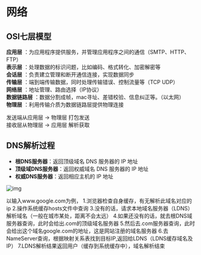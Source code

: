 # 网络

## OSI七层模型

**应用层** ：为应用程序提供服务，并管理应用程序之间的通信（SMTP、HTTP、FTP）  
**表示层** ：处理数据的标识问题，比如编码、格式转化、加密解密等  
**会话层** ：负责建立管理和断开通信连接，实现数据同步  
**传输层** ：端到端传输数据，同时处理传输错误、控制流量等（TCP UDP）  
**网络层** ：地址管理、路由选择（IP协议）  
**数据链路层** ：数据分割成帧，mac寻址、差错校验、信息纠正等。（以太网）  
**物理层** ：利用传输介质为数据链路层提供物理连接  

发送端从应用层 → 物理层 打包发送  
接收层从物理层 → 应用层 解析获取

## DNS解析过程

- **根DNS服务器**：返回顶级域名 DNS 服务器的 IP 地址
- **顶级域DNS服务器**：返回权威域名 DNS 服务器的 IP 地址
- **权威DNS服务器**：返回相应主机的 IP 地址

![img](https://img-blog.csdn.net/20171211190812796?watermark/2/text/aHR0cDovL2Jsb2cuY3Nkbi5uZXQvbTBfMzc4MTI1MTM=/font/5a6L5L2T/fontsize/400/fill/I0JBQkFCMA==/dissolve/70/gravity/Center)

以输入www.google.com为例，
1.浏览器检查自身缓存，有无解析此域名对应的ip
2.操作系统缓存hosts文件中查询
3.没有的话，请求本地域名服务器（LDNS）解析域名（一般在城市某处，距离不会太远）
4.如果还没有的话，就去根DNS域服务器查询，此时会给出.com的顶级域名服务器
5.然后去.com服务器查询，此时会给出这个域名google.com的地址，这是网站注册的域名服务器
6.去NameServer查询，根据映射关系表找到目标IP,返回给LDNS（LDNS缓存域名及IP）
7.LDNS解析结果返回用户（缓存到系统缓存中），域名解析结束

